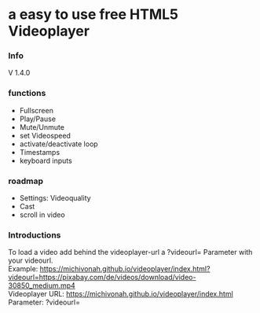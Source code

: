 # a easy to use free HTML5 Videoplayer

### Info
V 1.4.0

### functions
- Fullscreen
- Play/Pause
- Mute/Unmute
- set Videospeed
- activate/deactivate loop
- Timestamps
- keyboard inputs

### roadmap
- Settings: Videoquality
- Cast
- scroll in video

### Introductions
To load a video add behind the videoplayer-url a ?videourl= Parameter with your videourl.
<br>
Example: https://michivonah.github.io/videoplayer/index.html?videourl=https://pixabay.com/de/videos/download/video-30850_medium.mp4
<br>
Videoplayer URL: https://michivonah.github.io/videoplayer/index.html
<br>
Parameter: ?videourl=
